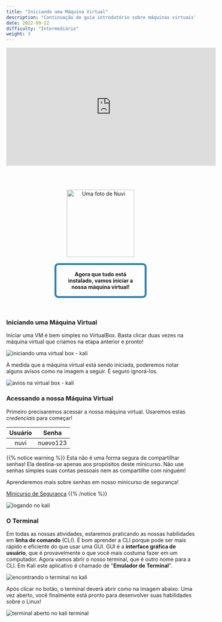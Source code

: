 ```yaml
---
title: "Iniciando uma Máquina Virtual"
description: "Continuação do guia introdutório sobre máquinas virtuais"
date: 2022-09-22
difficulty: "Intermediário"
weight: 3
---
```


<iframe style="display: block; margin: auto;" width="560" height="315" src="https://www.youtube.com/embed/eqHr7UeKs70" frameborder="0" allow="accelerometer; autoplay; clipboard-write; encrypted-media; gyroscope; picture-in-picture" allowfullscreen></iframe>

<div style="margin: 1rem;padding: 2rem 2rem;text-align: center;">
    <div style="display: inline-block;padding: 1rem 1rem;vertical-align: middle;">
        <img src="../images/nuvi.PNG?" alt="Uma foto de Nuvi" width="180" height="180" />
    </div>
    <div style="display: inline-block;padding: 1rem 1rem;vertical-align: middle;width:50%;border:5px solid #2980b9;border-radius:10px;font-weight: bold;">
        Agora que tudo está instalado, vamos iniciar a nossa máquina virtual!
    </div>
</div>

### Iniciando uma Máquina Virtual

Iniciar uma VM é bem simples no VirtualBox. Basta clicar duas vezes na máquina virtual que criamos na etapa anterior e pronto!

![iniciando uma virtual box - kali](../images/start-01.PNG?classes=border,shadow)

À medida que a máquina virtual está sendo iniciada, poderemos notar alguns avisos como na imagem a seguir. É seguro ignorá-los.

![avios na virtual box - kali](../images/start-02.PNG?classes=border,shadow)

### Acessando a nossa Máquina Virtual

Primeiro precisaremos acessar a nossa máquina virtual. Usaremos estas _credenciais_ para começar!

| Usuário |  Senha   |
| :-----: | :------: |
|  nuvi   | nuevo123 |

{{% notice warning %}}
Esta não é uma forma segura de compartilhar senhas! Ela destina-se apenas aos propósitos deste minicurso.
Não use senhas simples suas contas pessoais nem as compartilhe com ninguém!

Aprenderemos mais sobre senhas em nosso minicurso de segurança!

<a class="my-2 mx-4 btn btn-info" target="_blank" href="https://workshops.nuevofoundation.org/security/">
Minicurso de Segurança</a>
{{% /notice %}}

![logando no kali](../images/start-03.PNG?classes=border,shadow)

### O Terminal

Em todas as nossas atividades, estaremos praticando as nossas habilidades em **linha de comando** (CLI).
É bom aprender a CLI porque pode ser mais rápido e eficiente do que usar uma GUI. GUI é a **interface gráfica de usuário**, que é provavelmente o que você mais costuma fazer em um computador. Agora vamos abrir o nosso terminal, que é outro nome para a CLI.
Em Kali este aplicativo é chamado de "**Emulador de Terminal**".

![encontrando o terminal no kali](../images/start-04.PNG?classes=border,shadow)

Após clicar no botão, o terminal deverá abrir como na imagem abaixo. Uma vez aberto, você finalmente está pronto para desenvolver suas habilidades sobre o Linux!

![terminal aberto no kali terminal](../images/start-05.PNG?classes=border,shadow)
